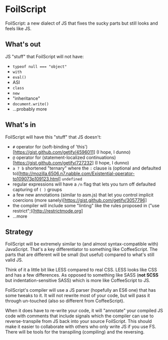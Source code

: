 # FoilScript

FoilScript: a new dialect of JS that fixes the sucky parts but still looks and feels like JS.

## What's out
JS "stuff" that FoilScript will not have:

* `typeof null === "object"`
* `with`
* `eval()`
* ASI
* `class`
* `new`
* "inheritance"
* `document.write()`
* ...probably more

## What's in
FoilScript will have this "stuff" that JS doesn't:

* `#` operator for (soft-binding of 'this')[https://gist.github.com/getify/4596011] (I hope, I dunno)
* `@` operator for (statement-localized continuations)[https://gist.github.com/getify/727232] (I hope, I dunno)
* `a ? b` shortened "ternary" where the `:` clause is (optional and defaulted to)[http://mozilla.6506.n7.nabble.com/Existential-operator-tp109073p109123.html] `undefined`
* regular expressions will have a `/n` flag that lets you turn off defaulted capturing of `( )` groups
* a few new annotations (similar to asm.js) that let you control implicit coercions (more sanely)[https://gist.github.com/getify/3057796]
* the compiler will include some "linting" like the rules proposed in ("use restrict";)[http://restrictmode.org]
* ...more

## Strategy

FoilScript will be extremely similar to (and almost syntax-compatible with) JavaScript. That's a key differentiator to something like CoffeeScript. The parts that are different will be small (but useful) compared to what's still valid JS.

Think of it a little bit like LESS compared to real CSS. LESS looks like CSS and has a few differences. As opposed to something like SASS (**not SCSS** but indentation-sensitive SASS) which is more like CoffeeScript to JS.

FoilScript's compiler will use a JS parser (hopefully an ES6 one) that has some tweaks to it. It will not rewrite most of your code, but will pass it through un-touched (also so different from CoffeeScript).

When it does have to re-write your code, it will "annotate" your compiled JS code with comments that include signals which the compiler can use to reverse-transpile from JS back into your source FoilScript. This should make it easier to collaborate with others who only write JS if you use FS. There will be tools for the transpiling (compiling) and the reversing.

